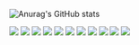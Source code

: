 ![Anurag's GitHub stats](https://github-readme-stats.vercel.app/api?username=youdonghee&show_icons=true&theme=radical)
<!--
**youdonghee/youdonghee** is a ✨ _special_ ✨ repository because its `README.md` (this file) appears on your GitHub profile.

Here are some ideas to get you started:

- 🔭 I’m currently working on ...
- 🌱 I’m currently learning ...
- 👯 I’m looking to collaborate on ...
- 🤔 I’m looking for help with ...
- 💬 Ask me about ...
- 📫 How to reach me: ...
- 😄 Pronouns: ...
- ⚡ Fun fact: ...
-->


<div class="stackBox">
                        <img class="stackImg" src="https://img.shields.io/badge/html5-E34F26?style=for-the-badge&amp;logo=html5&amp;logoColor=white">
                        <img class="stackImg" src="https://img.shields.io/badge/css-1572B6?style=for-the-badge&amp;logo=css3&amp;logoColor=white">
                        <img class="stackImg" src="https://img.shields.io/badge/javascript-F7DF1E?style=for-the-badge&amp;logo=javascript&amp;logoColor=black">
                        <img class="stackImg" src="https://img.shields.io/badge/mysql-4479A1?style=for-the-badge&amp;logo=mysql&amp;logoColor=white">
                        <img class="stackImg" src="https://img.shields.io/badge/react-61DAFB?style=for-the-badge&amp;logo=react&amp;logoColor=black">
                        <img class="stackImg" src="https://img.shields.io/badge/node.js-339933?style=for-the-badge&amp;logo=Node.js&amp;logoColor=white">
                        <img class="stackImg" src="https://img.shields.io/badge/amazonaws-232F3E?style=for-the-badge&amp;logo=amazonaws&amp;logoColor=white">
                        <img class="stackImg" src="https://img.shields.io/badge/github-181717?style=for-the-badge&amp;logo=github&amp;logoColor=white">
                        <img class="stackImg" src="https://img.shields.io/badge/git-F05032?style=for-the-badge&amp;logo=git&amp;logoColor=white">
                        <img class="stackImg" src="https://img.shields.io/badge/socket.io-010101?style=for-the-badge&amp;logo=socket.io&amp;logoColor=white">
                          <img class="stackImg" src="https://img.shields.io/badge/fontawesome-339AF0?style=for-the-badge&logo=fontawesome&logoColor=white">
</div>
